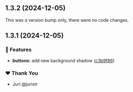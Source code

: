 ## 1.3.2 (2024-12-05)

This was a version bump only, there were no code changes.

## 1.3.1 (2024-12-05)

### 🚀 Features

- **buttons:** add new background shadow ([c3b9f86](https://github.com/timothebot/tuskydesign/commit/c3b9f86))

### ❤️ Thank You

- Juri @juristr
